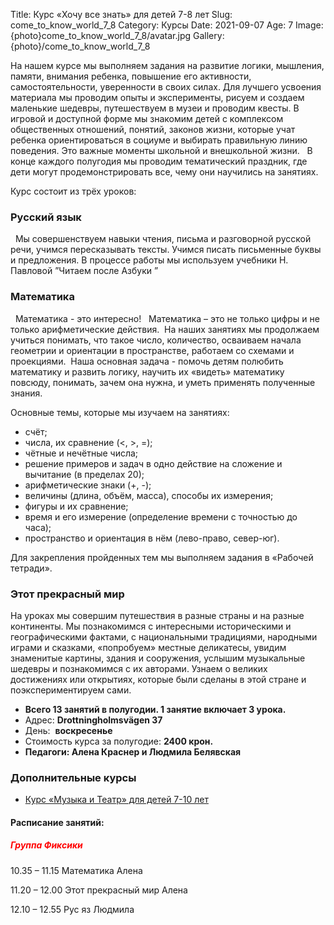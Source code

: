 Title: Курс «Хочу  все знать» для детей 7-8 лет
Slug: come_to_know_world_7_8
Category: Курсы
Date: 2021-09-07
Age: 7
Image: {photo}come_to_know_world_7_8/avatar.jpg
Gallery: {photo}/come_to_know_world_7_8

На нашем курсе мы выполняем задания на развитие логики, мышления, памяти, внимания ребенка, повышение его активности, самостоятельности, уверенности в своих силах. Для лучшего усвоения материала мы проводим опыты и эксперименты, рисуем и создаем маленькие шедевры, путешествуем в музеи и проводим квесты. В игровой и доступной форме мы знакомим детей с комплексом общественных отношений, понятий, законов жизни, которые учат ребенка ориентироваться в социуме и выбирать правильную линию поведения. Это важные моменты школьной и внешкольной жизни.   В конце каждого полугодия мы проводим тематический праздник, где дети могут продемонстрировать все, чему они научились на занятиях.

Курс состоит из трёх уроков:

### Русский язык  
 
Мы совершенствуем навыки чтения, письма и разговорной русской речи, учимся пересказывать тексты. Учимся писать письменные буквы и предложения.
В процессе работы мы используем учебники Н. Павловой ”Читаем после Азбуки ”

### Математика 
 
Математика - это интересно!  
Математика – это не только цифры и не только арифметические действия. 
На наших занятиях мы продолжаем учиться понимать, что такое число, количество, осваиваем начала геометрии и ориентации в пространстве, работаем со схемами и проекциями. 
Наша основная задача - помочь детям полюбить математику и развить логику, научить их «видеть» математику повсюду, понимать, зачем она нужна, и уметь применять полученные знания. 

Основные темы, которые мы изучаем на занятиях: 

* счёт; 
* числа, их сравнение (<, >, =); 
* чётные и нечётные числа; 
* решение примеров и задач в одно действие на сложение и вычитание (в пределах 20); 
* арифметические знаки (+, -); 
* величины (длина, объём, масса), способы их измерения; 
* фигуры и их сравнение; 
* время и его измерение (определение времени с точностью до часа); 
* пространство и ориентация в нём (лево-право, север-юг). 

Для закрепления пройденных тем мы выполняем задания в «Рабочей тетради». 
 
### Этот прекрасный мир

На уроках мы совершим путешествия в разные страны и на разные континенты. Мы познакомимся с интересными историческими и географическими фактами, с национальными традициями, народными играми и сказками, «попробуем» местные деликатесы, увидим знаменитые картины, здания и сооружения, услышим музыкальные шедевры и познакомимся с их авторами. Узнаем о великих достижениях или открытиях, которые были сделаны в этой стране и поэкспериментируем сами.


* **Всего 13 занятий в полугодии. 1 занятие включает 3 урока.**
* Адрес: **Drottningholmsvägen 37** 
* День:  **воскресенье**
* Стоимость курса за полугодие: **2400 крон.**
* **Педагоги: Алена Краснер и Людмила Белявская**

### Дополнительные курсы
* [Курс «Музыка и Театр» для детей 7-10 лет]({filename}/courses/music_theatre_7_10.md)

#### Расписание занятий:

##### <span style="color:red">Группа Фиксики</span>

10.35 – 11.15 Математика  Алена

11.20 – 12.00 Этот прекрасный мир  Алена

12.10 – 12.55  Рус яз            Людмила
